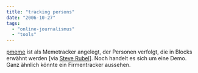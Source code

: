```yaml
---
title: "tracking persons"
date: "2006-10-27"
tags: 
  - "online-journalismus"
  - "tools"
---
```


[pmeme](http://www.pmeme.com/) ist als Memetracker angelegt, der Personen verfolgt, die in Blocks erwähnt werden \[via [Steve Rubel](http://www.micropersuasion.com/2006/10/a_memetracker_f.html "Micro Persuasion: A Memetracker for People")\]. Noch handelt es sich um eine Demo. Ganz ähnlich könnte ein Firmentracker aussehen.
